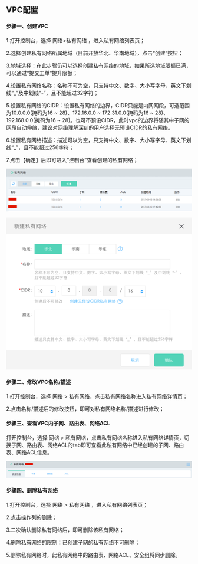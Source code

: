 ## **VPC配置**

#### **步骤一、创建VPC**

1.打开控制台，选择 网络>私有网络 ，进入私有网络列表页；

2.选择创建私有网络所属地域（目前开放华北、华南地域），点击“创建”按钮；

3.地域选择：在此步骤仍可以选择创建私有网络的地域，如果所选地域限额已满，可以通过“提交工单”提升限额；

4.设置私有网络名称：名称不可为空，只支持中文、数字、大小写字母、英文下划线“_”及中划线“-”，且不能超过32字符；

5.设置私有网络的CIDR：设置私有网络的边界，CIDR只能是内网网段，可选范围为10.0.0.0(掩码为16 ~ 28)、172.16.0.0 ~ 172.31.0.0(掩码为16 ~ 28)、192.168.0.0(掩码为16 ~ 28)。也可不预设CIDR，此时vpc的边界将随其中子网的网段自动伸缩，建议对网络理解深刻的用户选择无预设CIDR的私有网络。

6.设置私有网络描述：描述可以为空，只支持中文、数字、大小写字母、英文下划线“_”，且不能超过256字符；

7.点击【确定】后即可进入“控制台”查看创建的私有网络；

![](/image/Networking/Virtual-Private-Cloud/Operation-Guide/VPC-Configuration/Step1.png)

![](/image/Networking/Virtual-Private-Cloud/Operation-Guide/VPC-Configuration/Step2.png)



#### **步骤二、修改VPC名称/描述**

1.打开控制台，选择 网络 > 私有网络，点击私有网络名称进入私有网络详情页；

2.点击名称/描述后的修改按钮，即可对私有网络名称/描述进行修改；



#### **步骤三、查看VPC内子网、路由表、网络ACL**

打开控制台，选择 网络 > 私有网络，点击私有网络名称进入私有网络详情页，切换子网、路由表、网络ACL的tab即可查看此私有网络中已经创建的子网、路由表、网络ACL信息。

![](/image/Networking/Virtual-Private-Cloud/Operation-Guide/VPC-Configuration/Step3.png)



#### **步骤四、删除私有网络**

1.打开控制台，选择 网络 > 私有网络 ，进入私有网络列表页；

2.点击操作列的删除；

3.二次确认删除私有网络后，即可删除该私有网络；

4.删除私有网络的限制：已创建子网的私有网络不可删除；

5.删除私有网络时，此私有网络中的路由表、网络ACL、安全组将同步删除。
